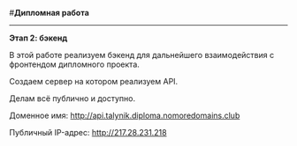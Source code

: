 #**Дипломная работа**
__________________________

**Этап 2: бэкенд**

  В этой работе реализуем бэкенд для дальнейшего взаимодействия с фронтендом дипломного проекта.

  Создаем сервер на котором реализуем API.

  Делам всё публично и доступно.

  Доменное имя: http://api.talynik.diploma.nomoredomains.club

  Публичный IP-адрес: http://217.28.231.218
